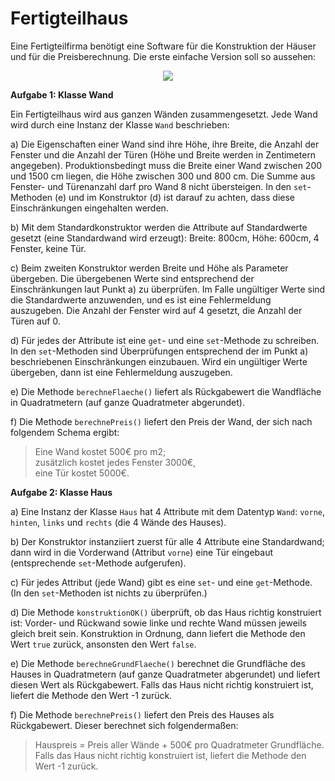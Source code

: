# Fertigteilhaus #

Eine Fertigteilfirma benötigt eine Software für die Konstruktion der Häuser und für die Preisberechnung. Die erste einfache Version soll so aussehen:


<p align='center'>
<img src='http://pr-gse.googlecode.com/svn/wiki/uebungen/uml/fertigteilhaus.jpg' />
</p>

**Aufgabe 1: Klasse Wand**

Ein Fertigteilhaus wird aus ganzen Wänden zusammengesetzt. Jede Wand wird durch eine Instanz der Klasse `Wand` beschrieben:

a)	Die Eigenschaften einer Wand sind ihre Höhe, ihre Breite, die Anzahl der Fenster und die Anzahl der Türen (Höhe und Breite werden in Zentimetern angegeben). Produktionsbedingt muss die Breite einer Wand zwischen 200 und 1500 cm liegen, die Höhe zwischen 300 und 800 cm. Die Summe aus Fenster- und Türenanzahl darf pro Wand 8 nicht übersteigen. In den `set`-Methoden (e) und im Konstruktor (d) ist darauf zu achten, dass diese Einschränkungen eingehalten werden.

b)	Mit dem Standardkonstruktor werden die Attribute auf Standardwerte gesetzt (eine Standardwand wird erzeugt): Breite: 800cm, Höhe: 600cm, 4 Fenster, keine Tür.

c)	Beim zweiten Konstruktor werden Breite und Höhe als Parameter übergeben. Die übergebenen Werte sind entsprechend der Einschränkungen laut Punkt a) zu überprüfen. Im Falle ungültiger Werte sind die Standardwerte anzuwenden, und es ist eine Fehlermeldung auszugeben. Die Anzahl der Fenster wird auf 4 gesetzt, die Anzahl der Türen auf 0.

d)	Für jedes der Attribute ist eine `get`- und eine `set`-Methode zu schreiben. In den `set`-Methoden sind Überprüfungen entsprechend der im Punkt a) beschriebenen Einschränkungen einzubauen. Wird ein ungültiger Werte übergeben, dann ist eine Fehlermeldung auszugeben.

e)	Die Methode `berechneFlaeche()` liefert als Rückgabewert die Wandfläche in Quadratmetern (auf ganze Quadratmeter abgerundet).

f)	Die Methode `berechnePreis()` liefert den Preis der Wand, der sich nach folgendem Schema ergibt:

> Eine Wand kostet 500€ pro m2; <br />
> zusätzlich kostet jedes Fenster 3000€,  <br />
> eine Tür kostet 5000€.


**Aufgabe 2: Klasse Haus**

a)	Eine Instanz der Klasse `Haus` hat 4 Attribute mit dem Datentyp `Wand`: `vorne`, `hinten`, `links` und `rechts` (die 4 Wände des Hauses).

b)	Der Konstruktor instanziiert zuerst für alle 4 Attribute eine Standardwand; dann wird in die Vorderwand (Attribut `vorne`) eine Tür eingebaut (entsprechende `set`-Methode aufgerufen).

c)	Für jedes Attribut (jede Wand) gibt es eine `set`- und eine `get`-Methode. (In den `set`-Methoden ist nichts zu überprüfen.)

d)	Die Methode `konstruktionOK()` überprüft, ob das Haus richtig konstruiert ist: Vorder- und Rückwand sowie linke und rechte Wand müssen jeweils gleich breit sein. Konstruktion in Ordnung, dann liefert die Methode den Wert `true` zurück, ansonsten den Wert `false`.

e)	Die Methode `berechneGrundFlaeche()` berechnet die Grundfläche des Hauses in Quadratmetern (auf ganze Quadratmeter abgerundet) und liefert diesen Wert als Rückgabewert. Falls das Haus nicht richtig konstruiert ist, liefert die Methode den Wert -1 zurück.

f)	Die Methode `berechnePreis()` liefert den Preis des Hauses als Rückgabewert. Dieser berechnet sich folgendermaßen:

> Hauspreis = Preis aller Wände + 500€ pro Quadratmeter Grundfläche.  <br />
> Falls das Haus nicht richtig konstruiert ist, liefert die Methode den Wert -1 zurück.

